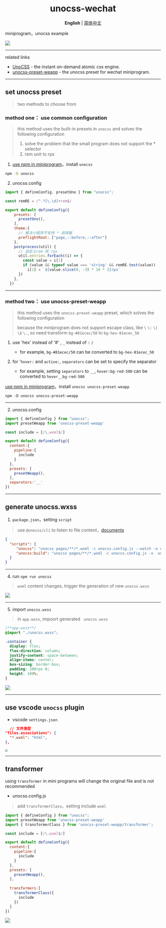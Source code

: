 
<H1 align='center'>
unocss-wechat
</H1>


<p align='center'>
<b>English</b> | <a href="https://github.com/MellowCo/unocss-wechat/blob/main/readme.zh-CN.md">简体中文</a>
</p>

miniprogram，unocss example

![](https://fastly.jsdelivr.net/gh/MellowCo/image-host/2022/202209141354363.gif)

---

related links
* [UnoCSS](https://github.com/unocss/unocss) - the instant on-demand atomic css engine.
* [unocss-preset-weapp](https://github.com/MellowCo/unocss-preset-weapp) - the unocss preset for wechat miniprogram.

---
## set unocss preset
> two methods to choose from

### method one： use common configuration
> this method uses the built-in presets in `unocss` and solves the following configuration
>
> 1. solve the problem that the small program does not support the * selector
> 2. rem unit to rpx

1. [use npm in miniprogram](https://developers.weixin.qq.com/miniprogram/dev/devtools/npm.html)，install `unocss`

```sh
npm -D unocss
```

2. unocss.config

```js
import { defineConfig, presetUno } from "unocss";

const remRE = /^-?[\.\d]+rem$/

export default defineConfig({
    presets: [
      presetUno(),
    ],
    theme:{
      // 解决小程序不支持 * 选择器
      preflightRoot: ["page,::before,::after"]
    },
    postprocess(util) {
      // 自定义rem 转 rpx
      util.entries.forEach((i) => {
        const value = i[1]
        if (value && typeof value === 'string' && remRE.test(value))
          i[1] = `${value.slice(0, -3) * 16 * 2}rpx`
      })
    },
  })
```

---
### method two： use unocss-preset-weapp

> this method uses the `unocss-preset-weapp` preset, which solves the following configuration
>
> because the miniprogram does not support escape class, like `\` `\:` `\[` `\$` `\.`, so need transform  `bg-#81ecec/50` to `bg-hex-81ecec_50`

1. use 'hex' instead of '#' , `_` instead of `:` `/`
    * for example, `bg-#81ecec/50` can be converted to `bg-hex-81ecec_50`

2. for '`hover:` and `active:`, `separators` can be set to specify the separator
    * for example, setting `separators` to `__`, `hover:bg-red-500` can be converted to `hover__bg-red-500`


[use npm in miniprogram](https://developers.weixin.qq.com/miniprogram/dev/devtools/npm.html)，install `unocss unocss-preset-weapp`

```shell
npm -D unocss unocss-preset-weapp
```

---
2. unocss.config

```js
import { defineConfig } from "unocss";
import presetWeapp from 'unocss-preset-weapp'

const include = [/\.wxml$/]

export default defineConfig({
  content:{
    pipeline:{
      include
    }
  },
  presets: [
    presetWeapp(),
  ],
  separators:'__'
})
```

---
## generate unocss.wxss

1. `package.json`，setting `script`
> use `@unocss/cli` to listen to file content，[documents](https://github.com/unocss/unocss/tree/main/packages/cli)
```json
{
  "scripts": {
     "unocss": "unocss pages/**/*.wxml -c unocss.config.js --watch -o unocss.wxss",
     "unocss:build": "unocss pages/**/*.wxml -c unocss.config.js -o  unocss.wxss"
  }
}
```


---
4. run `npm run unocss`
> `wxml` content changes, trigger the generation of new `unocss.wxss`

![](https://fastly.jsdelivr.net/gh/MellowCo/image-host/2022/202209141401533.png)


---
5. import `unocss.wxss`
>  in `app.wxss`, impoort generated ` unocss.wxss`

```css
/**app.wxss**/
@import "./unocss.wxss";

.container {
  display: flex;
  flex-direction: column;
  justify-content: space-between;
  align-items: center;
  box-sizing: border-box;
  padding: 200rpx 0;
  height: 100%;
}
```

![](https://fastly.jsdelivr.net/gh/MellowCo/image-host/2022/202209141354363.gif)

---
## use vscode `unocss` plugin
* vscode `settings.json`

```json
  // 文件类型
"files.associations": {
  "*.wxml": "html",
},
```

<img src="https://fastly.jsdelivr.net/gh/MellowCo/image-host/2022/202209212036840.gif" style="zoom:50%;" />

---
## transformer

using `transformer` in mini programs will change the original file and is not recommended

* unocss.config.js
> add `transformerClass`，setting include `wxml`
```js
import { defineConfig } from "unocss";
import presetWeapp from 'unocss-preset-weapp'
import { transformerClass } from 'unocss-preset-weapp/transformer';

const include = [/\.wxml$/]

export default defineConfig({
  content:{
    pipeline:{
      include
    }
  },
  presets: [
    presetWeapp(),
  ],
  
  transformers:[
    transformerClass({
      include
    })
  ]
})
```

![](https://fastly.jsdelivr.net/gh/MellowCo/image-host/2022/202209212019320.gif)



